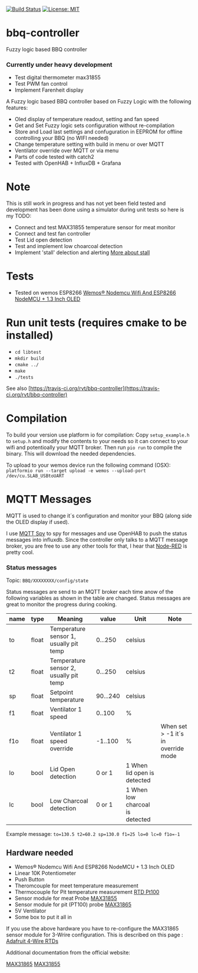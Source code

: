 [![Build Status](https://api.travis-ci.org/rvt/bbq-controller.svg?branch=master)](https://www.travis-ci.org/rvt/bbq-controller)
[![License: MIT](https://img.shields.io/badge/License-MIT-yellow.svg)](https://opensource.org/licenses/MIT)

# bbq-controller
Fuzzy logic based BBQ controller

### Currently under heavy development 
* Test digital thermometer max31855
* Test PWM fan control
* Implement Farenheit display

A Fuzzy logic based BBQ controller based on Fuzzy Logic with the following features:

* Oled display of temperature readout, setting and fan speed
* Get and Set Fuzzy logic sets configuration without re-compilation
* Store and Load last settings and confuguration in EEPROM for offline controlling your BBQ (no WIFI needed)
* Change temperature setting with build in menu or over MQTT 
* Ventilator override over MQTT or via menu
* Parts of code tested with catch2
* Tested with OpenHAB + InfluxDB + Grafana


# Note

This is still work in progress and has not yet been field tested and development has been done using a simulator during unit tests so here is my TODO:
* Connect and test MAX31855 temperature sensor for meat monitor
* Connect and test fan controller
* Test Lid open detection
* Test and implement low choarcoal detection
* Implement 'stall' delection and alerting [More about stall](https://amazingribs.com/more-technique-and-science/more-cooking-science/understanding-and-beating-barbecue-stall-bane-all)

# Tests
- Tested on wemos ESP8266 [Wemos® Nodemcu Wifi And ESP8266 NodeMCU + 1.3 Inch OLED](https://www.banggood.com/Wemos-Nodemcu-Wifi-And-ESP8266-NodeMCU-1_3-Inch-OLED-Board-White-p-1160048.html)

# Run unit tests (requires cmake to be installed)
- ```cd libtest```
- ```mkdir build```
- ```cmake ../```
- ```make```
- ```./tests```

See also [https://travis-ci.org/rvt/bbq-controller](https://travis-ci.org/rvt/bbq-controller)

# Compilation
To build your version use platform io for compilation: Copy
```setup_example.h``` to ```setup.h``` and modify the contents to your needs so it can connect to your wifi and potentioally your MQTT broker.
Then run ```pio run``` to compile the binary. This will download the needed dependencies.

To upload to your wemos device run the following command (OSX):
```platformio run --target upload -e wemos --upload-port /dev/cu.SLAB_USBtoUART```

# MQTT Messages

MQTT is used to change it´s configuration and monitor your BBQ (along side the OLED display if used).

I use [MQTT Spy](https://github.com/eclipse/paho.mqtt-spy/releases)  to spy for messages and use OpenHAB to push the status messages into influxdb. Since the controller only talks to a MQTT message broker, you are free to use any other tools for that, I hear that [Node-RED](https://nodered.org) is pretty cool.

### Status messages

Topic: ```BBQ/XXXXXXXX/config/state```

Status messages are send  to an MQTT broker each time anow of the following variables as shown in the table are changed. Status messages are great to monitor the progress during cooking.

| name | type  |  Meaning | value  | Unit  | Note |
|---   |---    |---       |---     |---    |---   |
| to   | float | Temperature sensor 1, usually pit temp  | 0...250 |  celsius ||
| t2   | float | Temperature sensor 2, usually pit temp  | 0...250 | celsius  | |
| sp   | float | Setpoint temperature  | 90...240  | celsius  | |
| f1   | float | Ventilator 1 speed  | 0..100  | % | |
| f1o  | float | Ventilator 1 speed override  | -1..100  | %  | When set > -1 it´s in override mode |
| lo   | bool | Lid Open detection  | 0 or 1  | 1 When lid open is detected  |
| lc   | bool | Low Charcoal detection  | 0 or 1  | 1 When low charcoal is detected |

Example message:
```to=130.5 t2=60.2 sp=130.0 f1=25 lo=0 lc=0 f1o=-1```


## Hardware needed

* Wemos® Nodemcu Wifi And ESP8266 NodeMCU + 1.3 Inch OLED
* Linear 10K Potentiometer
* Push Button
* Theromcouple for meet temperature measurement
* Thermocouple for Pit temperature measurement [RTD Pt100](https://www.banggood.com/RTD-Pt100-Temperature-Sensor-2m-Cable-Probe-98mm-3-Wires-50400Degree-p-923736.html?rmmds=search)
* Sensor module for meat Probe [MAX31855](https://www.banggood.com/MAX31855-MAX6675-SPI-K-Thermocouple-Temperature-Sensor-Module-Board-For-Arduino-p-1193988.html?rmmds=search&cur_warehouse=CN)
* Sensor module for pit (PT100) probe [MAX31865](https://www.banggood.com/GY-31865-MAX31865-Temperature-Sensor-Module-RTD-Digital-Conversion-Module-p-1416434.html?rmmds=search&cur_warehouse=CN)
* 5V Ventilator 
* Some box to put it all in

If you use the above hardware you have to re-configure the MAX31865 sensor module for 3-Wrire configuration. This is described on this page : [Adafruit 4-Wire RTDs](https://learn.adafruit.com/adafruit-max31865-rtd-pt100-amplifier/rtd-wiring-config)

Additional documentation from the official website:

[MAX31865](https://www.maximintegrated.com/en/products/sensors/MAX31865.html)
[MAX31855](https://www.maximintegrated.com/en/products/sensors/MAX31855.html)
